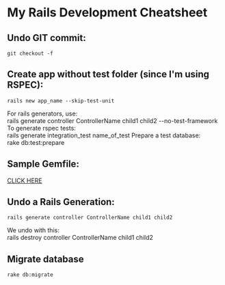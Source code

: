 My Rails Development Cheatsheet
===============================

## Undo GIT commit:  
	git checkout -f

## Create app without test folder (since I'm using RSPEC):  
	rails new app_name --skip-test-unit
For rails generators, use:  
	rails generate controller ControllerName child1 child2 --no-test-framework
To generate rspec tests:  
	rails generate integration_test name_of_test
Prepare a test database:  
	rake db:test:prepare

## Sample Gemfile:  
[CLICK HERE](bit.ly/rails_tutorial_gemfile)

## Undo a Rails Generation:  
	rails generate controller ControllerName child1 child2
We undo with this:  
	rails destroy controller ControllerName child1 child2

## Migrate database
	rake db:migrate